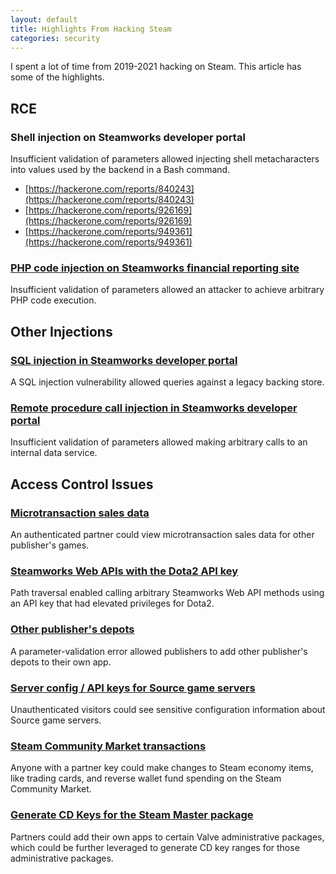 ```yaml
---
layout: default
title: Highlights From Hacking Steam
categories: security
---
```


I spent a lot of time from 2019-2021 hacking on Steam. This article has some of the highlights.

## RCE

### Shell injection on Steamworks developer portal

Insufficient validation of parameters allowed injecting shell metacharacters into values used by the backend in a Bash command.

* [https://hackerone.com/reports/840243](https://hackerone.com/reports/840243)
* [https://hackerone.com/reports/926169](https://hackerone.com/reports/926169)
* [https://hackerone.com/reports/949361](https://hackerone.com/reports/949361)

### [PHP code injection on Steamworks financial reporting site](https://hackerone.com/reports/518348)

Insufficient validation of parameters allowed an attacker to achieve arbitrary PHP code execution.

## Other Injections

### [SQL injection in Steamworks developer portal](https://hackerone.com/reports/690349)

A SQL injection vulnerability allowed queries against a legacy backing store.

### [Remote procedure call injection in Steamworks developer portal](https://hackerone.com/reports/652649)

Insufficient validation of parameters allowed making arbitrary calls to an internal data service.

## Access Control Issues

### [Microtransaction sales data](https://hackerone.com/reports/975212)

An authenticated partner could view microtransaction sales data for other publisher's games.

### [Steamworks Web APIs with the Dota2 API key](https://hackerone.com/reports/674800)

Path traversal enabled calling arbitrary Steamworks Web API methods using an API key that had elevated privileges for Dota2.

### [Other publisher's depots](https://hackerone.com/reports/1018368)

A parameter-validation error allowed publishers to add other publisher's depots to their own app.

### [Server config / API keys for Source game servers](https://hackerone.com/reports/1168557)

Unauthenticated visitors could see sensitive configuration information about Source game servers.

### [Steam Community Market transactions](https://hackerone.com/reports/577584)

Anyone with a partner key could make changes to Steam economy items, like trading cards, and reverse wallet fund spending on the Steam Community Market.

### [Generate CD Keys for the Steam Master package](https://hackerone.com/reports/972243)

Partners could add their own apps to certain Valve administrative packages, which could be further leveraged to generate CD key ranges for those administrative packages.